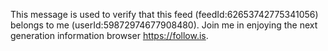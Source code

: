 This message is used to verify that this feed (feedId:62653742775341056) belongs to me (userId:59872974677908480). Join me in enjoying the next generation information browser https://follow.is.
